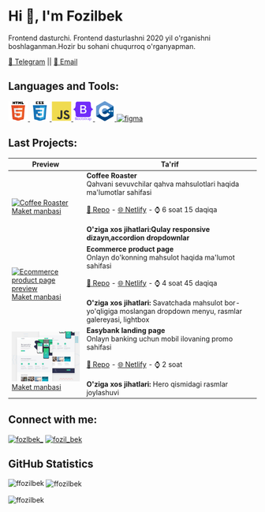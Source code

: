 # Hi 👋, I'm Fozilbek
Frontend dasturchi. Frontend dasturlashni 2020 yil o'rganishni boshlaganman.Hozir bu sohani chuqurroq o'rganyapman.

[💭 Telegram](https://t.me/wzworld)  ||  [📩 Email](mailto:fozilbekfayzullayev05@gmail.com)

## Languages and Tools:
<p align="left">
    <a href="https://www.w3.org/html/" target="_blank" rel="noreferrer"> <img
            src="https://raw.githubusercontent.com/devicons/devicon/master/icons/html5/html5-original-wordmark.svg"
            alt="html5" width="40" height="40" /> </a>
    <a href="https://www.w3schools.com/css/" target="_blank" rel="noreferrer"> <img
            src="https://raw.githubusercontent.com/devicons/devicon/master/icons/css3/css3-original-wordmark.svg"
            alt="css3" width="40" height="40" /> </a>
    <a href="https://developer.mozilla.org/en-US/docs/Web/JavaScript" target="_blank" rel="noreferrer"> <img
            src="https://raw.githubusercontent.com/devicons/devicon/master/icons/javascript/javascript-original.svg"
            alt="javascript" width="40" height="40" /> </a>
    <a href="https://getbootstrap.com" target="_blank" rel="noreferrer"> <img
            src="https://raw.githubusercontent.com/devicons/devicon/master/icons/bootstrap/bootstrap-plain-wordmark.svg"
            alt="bootstrap" width="40" height="40" /> </a>
    <a href="https://www.w3schools.com/cpp/" target="_blank" rel="noreferrer"> <img
            src="https://raw.githubusercontent.com/devicons/devicon/master/icons/cplusplus/cplusplus-original.svg"
            alt="cplusplus" width="40" height="40" /> </a>
    <a href="https://www.figma.com/" target="_blank" rel="noreferrer"> <img
            src="https://www.vectorlogo.zone/logos/figma/figma-icon.svg" alt="figma" width="40" height="40" /> </a>
</p>

## Last Projects:
<table>
        <thead>
            <tr>
                <th>Preview</th>
                <th>Ta'rif</th>
            </tr>
        </thead>
        <tbody>
            <tr>
                <td><a rel="noopener noreferrer nofollow" href="https://github.com/ffozilbek/ff-coffeeroaster">
                        <img src="https://github.com/user-attachments/assets/7c2e0402-e9e9-48aa-b1aa-a14970f17629"
                            alt="Coffee Roaster" width="250"
                            data-canonical-src="https://res.cloudinary.com/dz209s6jk/image/upload/q_auto,w_700/Challenges/fhzpdnabrek50hvhftnl.jpg"
                            style="max-width: 100%;"></a><br>
                    <a href="https://www.frontendmentor.io/challenges/ecommerce-product-page-UPsZ9MJp6"
                        rel="nofollow">Maket manbasi</a>
                </td>
                <td><strong>Coffee Roaster</strong> <br>Qahvani sevuvchilar qahva mahsulotlari haqida ma'lumotlar sahifasi
                    <br><br> <a href="https://github.com/ffozilbek/ff-coffeeroaster">🧾 Repo</a> - <a
                        href="https://ff-coffeeroaster.netlify.app/" rel="nofollow">🌐 Netlify</a> - ⌚ 6 soat
                    15 daqiqa<br><br> <strong>O'ziga xos jihatlari:Qulay responsive dizayn,accordion dropdownlar</strong> 
                </td>
            </tr>
            <tr>
                <td><a rel="noopener noreferrer nofollow" href="https://github.com/ffozilbek/ecommerce">
                        <img src="https://www.frontendmentor.io/_next/image?url=https%3A%2F%2Fres.cloudinary.com%2Fdz209s6jk%2Fimage%2Fupload%2Fv1715958959%2FChallenges%2Fnnhmflkuam4gr1dnnddf.jpg&w=384&q=75"
                            alt="Ecommerce product page preview" width="250"
                            data-canonical-src="https://res.cloudinary.com/dz209s6jk/image/upload/q_auto,w_700/Challenges/fhzpdnabrek50hvhftnl.jpg"
                            style="max-width: 100%;"></a><br>
                    <a href="https://www.frontendmentor.io/challenges/ecommerce-product-page-UPsZ9MJp6"
                        rel="nofollow">Maket manbasi</a>
                </td>
                <td><strong>Ecommerce product page</strong> <br>Onlayn do'konning mahsulot haqida ma'lumot sahifasi
                    <br><br> <a href="https://github.com/ffozilbek/ecommerce">🧾 Repo</a> - <a
                        href="https://ff-ecommerce.netlify.app/" rel="nofollow">🌐 Netlify</a> - ⌚ 4 soat
                    45 daqiqa<br><br> <strong>O'ziga xos jihatlari:</strong> Savatchada mahsulot bor-yo'qligiga
                    moslangan dropdown menyu, rasmlar galereyasi, lightbox
                </td>
            </tr>
            <tr>
                <td><a rel="noopener noreferrer nofollow" href="https://github.com/ffozilbek/easybank"><img
                            src="https://github.com/LucianEmanuel/-Easybank-landing-page/blob/main/design/desktop-preview.jpg"
                            alt="Easybank preview" width="250"
                            data-canonical-src="https://res.cloudinary.com/dz209s6jk/image/upload/q_auto,w_700/Challenges/o4iyywkwjc31epcmsmyo.jpg"
                            style="max-width: 100%;"></a><br><a
                        href="https://www.frontendmentor.io/challenges/easybank-landing-page-WaUhkoDN"
                        rel="nofollow">Maket manbasi</a></td>
                <td><strong>Easybank landing page</strong> <br>Onlayn banking uchun mobil ilovaning promo sahifasi
                    <br><br> <a href="https://github.com/ffozilbek/easybank">🧾 Repo</a> - <a
                        href="https://ffeasybank.netlify.app/" rel="nofollow">🌐 Netlify</a> - ⌚ 2 soat<br><br>
                    <strong>O'ziga xos jihatlari:</strong> Hero qismidagi rasmlar joylashuvi
                </td>
            </tr>
        </tbody>
    </table>
    
## Connect with me:
<p align="left">
<a href="https://instagram.com/fozlbek_" target="blank"><img align="center" src="https://raw.githubusercontent.com/rahuldkjain/github-profile-readme-generator/master/src/images/icons/Social/instagram.svg" alt="fozlbek_" height="30" width="40" /></a>
<a href="https://www.leetcode.com/fozil_bek" target="blank"><img align="center" src="https://raw.githubusercontent.com/rahuldkjain/github-profile-readme-generator/master/src/images/icons/Social/leet-code.svg" alt="fozil_bek" height="30" width="40" /></a>
</p>

## GitHub Statistics
<p><img align="left" src="https://github-readme-stats.vercel.app/api/top-langs?username=ffozilbek&show_icons=true&locale=en&layout=compact" alt="ffozilbek" /></p>

<p>&nbsp;<img align="center" src="https://github-readme-stats.vercel.app/api?username=ffozilbek&show_icons=true&locale=en" alt="ffozilbek" /></p>

<p><img align="center" src="https://github-readme-streak-stats.herokuapp.com/?user=ffozilbek&" alt="ffozilbek" /></p>
